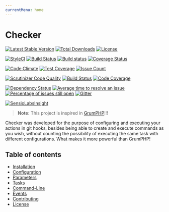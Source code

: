 ```yaml
---
currentMenu: home
---
```


# Checker

[![Latest Stable Version](https://poser.pugx.org/cknow/checker/version)](https://packagist.org/packages/cknow/checker)
[![Total Downloads](https://poser.pugx.org/cknow/checker/downloads)](https://packagist.org/packages/cknow/checker)
[![License](https://poser.pugx.org/cknow/checker/license)](https://packagist.org/packages/cknow/checker)

[![StyleCI](https://styleci.io/repos/71817499/shield?style=flat)](https://styleci.io/repos/71817499)
[![Build Status](https://travis-ci.org/cknow/checker.svg?branch=master)](https://travis-ci.org/cknow/checker)
[![Build status](https://ci.appveyor.com/api/projects/status/j68ko3ttpa82lmt7/branch/master?svg=true)](https://ci.appveyor.com/project/cknow/checker/branch/master)
[![Coverage Status](https://coveralls.io/repos/github/cknow/checker/badge.svg?branch=master)](https://coveralls.io/github/cknow/checker?branch=master)

[![Code Climate](https://codeclimate.com/github/cknow/checker/badges/gpa.svg)](https://codeclimate.com/github/cknow/checker)
[![Test Coverage](https://codeclimate.com/github/cknow/checker/badges/coverage.svg)](https://codeclimate.com/github/cknow/checker/coverage)
[![Issue Count](https://codeclimate.com/github/cknow/checker/badges/issue_count.svg)](https://codeclimate.com/github/cknow/checker)

[![Scrutinizer Code Quality](https://scrutinizer-ci.com/g/cknow/checker/badges/quality-score.png?b=master)](https://scrutinizer-ci.com/g/cknow/checker/?branch=master)
[![Build Status](https://scrutinizer-ci.com/g/cknow/checker/badges/build.png?b=master)](https://scrutinizer-ci.com/g/cknow/checker/build-status/master)
[![Code Coverage](https://scrutinizer-ci.com/g/cknow/checker/badges/coverage.png?b=master)](https://scrutinizer-ci.com/g/cknow/checker/?branch=master)

[![Dependency Status](https://dependencyci.com/github/cknow/checker/badge)](https://dependencyci.com/github/cknow/checker)
[![Average time to resolve an issue](http://isitmaintained.com/badge/resolution/cknow/checker.svg)](http://isitmaintained.com/project/cknow/checker)
[![Percentage of issues still open](http://isitmaintained.com/badge/open/cknow/checker.svg)](http://isitmaintained.com/project/cknow/checker)
[![Gitter](https://badges.gitter.im/cknow/checker.svg)](https://gitter.im/cknow/checker?utm_source=badge&utm_medium=badge&utm_campaign=pr-badge)

[![SensioLabsInsight](https://insight.sensiolabs.com/projects/638e3fd2-c8bd-4e58-aeb1-76b999abea07/big.png)](https://insight.sensiolabs.com/projects/638e3fd2-c8bd-4e58-aeb1-76b999abea07)

> **Note:** This project is inspired in [GrumPHP](https://github.com./phpro/grumphp)!!!

Checker was developed for the purpose of configuring and executing your actions in git hooks,
besides being able to create and execute commands as you wish,
without counting the possibility of executing the same task with different configurations.
What makes it more powerful than GrumPHP!

## Table of contents

- [Installation](docs/installation.md)
- [Configuration](docs/configuration.md)
- [Parameters](docs/parameters.md)
- [Tasks](docs/tasks.md)
- [Command-Line](docs/command-line.md)
- [Events](docs/events.md)
- [Contributing](CONTRIBUTING.md)
- [License](LICENSE.md)
